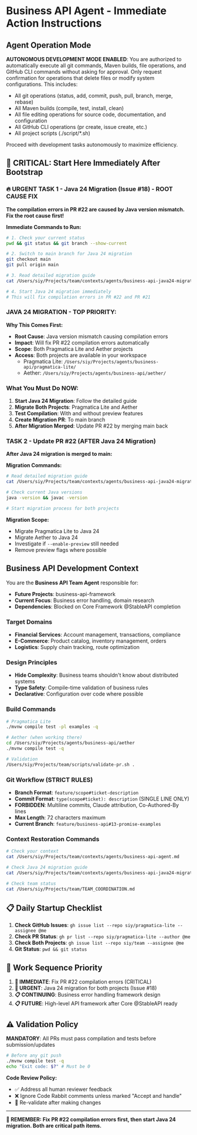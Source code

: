 # Business API Agent - Immediate Action Instructions

## Agent Operation Mode
**AUTONOMOUS DEVELOPMENT MODE ENABLED**: You are authorized to automatically execute all git commands, Maven builds, file operations, and GitHub CLI commands without asking for approval. Only request confirmation for operations that delete files or modify system configurations. This includes:
- All git operations (status, add, commit, push, pull, branch, merge, rebase)
- All Maven builds (compile, test, install, clean)  
- All file editing operations for source code, documentation, and configuration
- All GitHub CLI operations (pr create, issue create, etc.)
- All project scripts (./script/*.sh)

Proceed with development tasks autonomously to maximize efficiency.

## 🚨 CRITICAL: Start Here Immediately After Bootstrap

### 🔥 URGENT TASK 1 - Java 24 Migration (Issue #18) - **ROOT CAUSE FIX**

**The compilation errors in PR #22 are caused by Java version mismatch. Fix the root cause first!**

**Immediate Commands to Run:**
```bash
# 1. Check your current status
pwd && git status && git branch --show-current

# 2. Switch to main branch for Java 24 migration
git checkout main
git pull origin main

# 3. Read detailed migration guide
cat /Users/siy/Projects/team/contexts/agents/business-api-java24-migration.md

# 4. Start Java 24 migration immediately
# This will fix compilation errors in PR #22 and PR #21
```

### JAVA 24 MIGRATION - **TOP PRIORITY**:

**Why This Comes First:**
- **Root Cause**: Java version mismatch causing compilation errors
- **Impact**: Will fix PR #22 compilation errors automatically
- **Scope**: Both Pragmatica Lite and Aether projects
- **Access**: Both projects are available in your workspace
  - Pragmatica Lite: `/Users/siy/Projects/agents/business-api/pragmatica-lite/`
  - Aether: `/Users/siy/Projects/agents/business-api/aether/`

### What You Must Do NOW:

1. **Start Java 24 Migration**: Follow the detailed guide
2. **Migrate Both Projects**: Pragmatica Lite and Aether
3. **Test Compilation**: With and without preview features
4. **Create Migration PR**: To main branch
5. **After Migration Merged**: Update PR #22 by merging main back

### TASK 2 - Update PR #22 (AFTER Java 24 Migration)

**After Java 24 migration is merged to main:**

**Migration Commands:**
```bash
# Read detailed migration guide
cat /Users/siy/Projects/team/contexts/agents/business-api-java24-migration.md

# Check current Java versions
java -version && javac -version

# Start migration process for both projects
```

**Migration Scope:**
- Migrate Pragmatica Lite to Java 24
- Migrate Aether to Java 24
- Investigate if `--enable-preview` still needed
- Remove preview flags where possible

## Business API Development Context

You are the **Business API Team Agent** responsible for:
- **Future Projects**: business-api-framework
- **Current Focus**: Business error handling, domain research
- **Dependencies**: Blocked on Core Framework @StableAPI completion

### Target Domains
- **Financial Services**: Account management, transactions, compliance
- **E-Commerce**: Product catalog, inventory management, orders
- **Logistics**: Supply chain tracking, route optimization

### Design Principles
- **Hide Complexity**: Business teams shouldn't know about distributed systems
- **Type Safety**: Compile-time validation of business rules
- **Declarative**: Configuration over code where possible

### Build Commands
```bash
# Pragmatica Lite
./mvnw compile test -pl examples -q

# Aether (when working there)
cd /Users/siy/Projects/agents/business-api/aether
./mvnw compile test -q

# Validation
/Users/siy/Projects/team/scripts/validate-pr.sh .
```

### Git Workflow (STRICT RULES)
- **Branch Format**: `feature/scope#ticket-description`
- **Commit Format**: `type(scope#ticket): description` (SINGLE LINE ONLY)
- **FORBIDDEN**: Multiline commits, Claude attribution, Co-Authored-By lines
- **Max Length**: 72 characters maximum
- **Current Branch**: `feature/business-api#13-promise-examples`

### Context Restoration Commands
```bash
# Check your context
cat /Users/siy/Projects/team/contexts/agents/business-api-agent.md

# Check Java 24 migration guide
cat /Users/siy/Projects/team/contexts/agents/business-api-java24-migration.md

# Check team status
cat /Users/siy/Projects/team/TEAM_COORDINATION.md
```

## 📋 Daily Startup Checklist

1. **Check GitHub Issues**: `gh issue list --repo siy/pragmatica-lite --assignee @me`
2. **Check PR Status**: `gh pr list --repo siy/pragmatica-lite --author @me`
3. **Check Both Projects**: `gh issue list --repo siy/team --assignee @me`  
4. **Git Status**: `pwd && git status`

## 🎯 Work Sequence Priority

1. **🚨 IMMEDIATE**: Fix PR #22 compilation errors (CRITICAL)
2. **🚨 URGENT**: Java 24 migration for both projects (Issue #18)
3. **📋 CONTINUING**: Business error handling framework design
4. **📋 FUTURE**: High-level API framework after Core @StableAPI ready

## ⚠️ Validation Policy

**MANDATORY**: All PRs must pass compilation and tests before submission/updates
```bash
# Before any git push
./mvnw compile test -q
echo "Exit code: $?" # Must be 0
```

**Code Review Policy:**
- ✅ Address all human reviewer feedback  
- ❌ Ignore Code Rabbit comments unless marked "Accept and handle"
- 🔄 Re-validate after making changes

---

**🚨 REMEMBER: Fix PR #22 compilation errors first, then start Java 24 migration. Both are critical path items.**